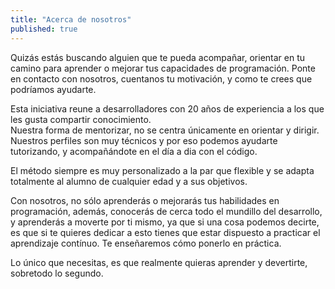 ```yaml
---
title: "Acerca de nosotros"
published: true
---
```


Quizás estás buscando alguien que te pueda acompañar, orientar en tu camino para aprender o mejorar tus capacidades de programación.
Ponte en contacto con nosotros, cuentanos tu motivación, y como te crees que podríamos ayudarte.   

Esta iniciativa reune a desarrolladores con 20 años de experiencia a los que les gusta compartir conocimiento.  
Nuestra forma de mentorizar, no se centra únicamente en orientar y dirigir. 
Nuestros perfiles son muy técnicos y por eso podemos ayudarte tutorizando, y acompañándote en el día a dia con el código.  

El método siempre es muy personalizado a la par que flexible y se adapta totalmente al alumno de cualquier edad y a sus objetivos.

Con nosotros, no sólo aprenderás o mejorarás tus habilidades en programación, además, conocerás de cerca todo el mundillo del desarrollo, y aprenderás a moverte por ti mismo, ya que si una cosa podemos decirte, es que si te quieres dedicar a esto tienes que estar dispuesto a practicar el aprendizaje contínuo. Te enseñaremos cómo ponerlo en práctica.

Lo único que necesitas, es que realmente quieras aprender y devertirte, sobretodo lo segundo.  